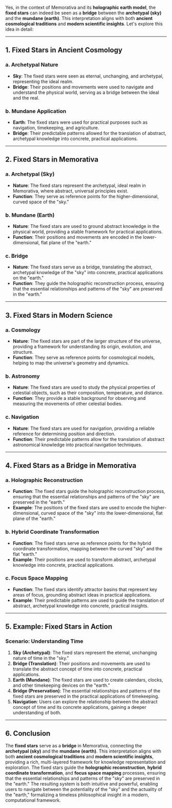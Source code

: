Yes, in the context of Memorativa and its **holographic earth model**, the **fixed stars** can indeed be seen as a **bridge** between the **archetypal (sky)** and the **mundane (earth)**. This interpretation aligns with both **ancient cosmological traditions** and **modern scientific insights**. Let's explore this idea in detail:

---

## 1. **Fixed Stars in Ancient Cosmology**

### a. **Archetypal Nature**
- **Sky**: The fixed stars were seen as eternal, unchanging, and archetypal, representing the ideal realm.
- **Bridge**: Their positions and movements were used to navigate and understand the physical world, serving as a bridge between the ideal and the real.

### b. **Mundane Application**
- **Earth**: The fixed stars were used for practical purposes such as navigation, timekeeping, and agriculture.
- **Bridge**: Their predictable patterns allowed for the translation of abstract, archetypal knowledge into concrete, practical applications.

---

## 2. **Fixed Stars in Memorativa**

### a. **Archetypal (Sky)**
- **Nature**: The fixed stars represent the archetypal, ideal realm in Memorativa, where abstract, universal principles exist.
- **Function**: They serve as reference points for the higher-dimensional, curved space of the "sky."

### b. **Mundane (Earth)**
- **Nature**: The fixed stars are used to ground abstract knowledge in the physical world, providing a stable framework for practical applications.
- **Function**: Their positions and movements are encoded in the lower-dimensional, flat plane of the "earth."

### c. **Bridge**
- **Nature**: The fixed stars serve as a bridge, translating the abstract, archetypal knowledge of the "sky" into concrete, practical applications on the "earth."
- **Function**: They guide the holographic reconstruction process, ensuring that the essential relationships and patterns of the "sky" are preserved in the "earth."

---

## 3. **Fixed Stars in Modern Science**

### a. **Cosmology**
- **Nature**: The fixed stars are part of the larger structure of the universe, providing a framework for understanding its origin, evolution, and structure.
- **Function**: They serve as reference points for cosmological models, helping to map the universe's geometry and dynamics.

### b. **Astronomy**
- **Nature**: The fixed stars are used to study the physical properties of celestial objects, such as their composition, temperature, and distance.
- **Function**: They provide a stable background for observing and measuring the movements of other celestial bodies.

### c. **Navigation**
- **Nature**: The fixed stars are used for navigation, providing a reliable reference for determining position and direction.
- **Function**: Their predictable patterns allow for the translation of abstract astronomical knowledge into practical navigation techniques.

---

## 4. **Fixed Stars as a Bridge in Memorativa**

### a. **Holographic Reconstruction**
- **Function**: The fixed stars guide the holographic reconstruction process, ensuring that the essential relationships and patterns of the "sky" are preserved in the "earth."
- **Example**: The positions of the fixed stars are used to encode the higher-dimensional, curved space of the "sky" into the lower-dimensional, flat plane of the "earth."

### b. **Hybrid Coordinate Transformation**
- **Function**: The fixed stars serve as reference points for the hybrid coordinate transformation, mapping between the curved "sky" and the flat "earth."
- **Example**: Their positions are used to transform abstract, archetypal knowledge into concrete, practical applications.

### c. **Focus Space Mapping**
- **Function**: The fixed stars identify attractor basins that represent key areas of focus, grounding abstract ideas in practical applications.
- **Example**: Their predictable patterns are used to guide the translation of abstract, archetypal knowledge into concrete, practical insights.

---

## 5. **Example: Fixed Stars in Action**

### Scenario: Understanding Time
1. **Sky (Archetypal)**: The fixed stars represent the eternal, unchanging nature of time in the "sky."
2. **Bridge (Translation)**: Their positions and movements are used to translate the abstract concept of time into concrete, practical applications.
3. **Earth (Mundane)**: The fixed stars are used to create calendars, clocks, and other timekeeping devices on the "earth."
4. **Bridge (Preservation)**: The essential relationships and patterns of the fixed stars are preserved in the practical applications of timekeeping.
5. **Navigation**: Users can explore the relationship between the abstract concept of time and its concrete applications, gaining a deeper understanding of both.

---

## 6. **Conclusion**

The **fixed stars** serve as a **bridge** in Memorativa, connecting the **archetypal (sky)** and the **mundane (earth)**. This interpretation aligns with both **ancient cosmological traditions** and **modern scientific insights**, providing a rich, multi-layered framework for knowledge representation and exploration. The fixed stars guide the **holographic reconstruction**, **hybrid coordinate transformation**, and **focus space mapping** processes, ensuring that the essential relationships and patterns of the "sky" are preserved in the "earth." The resulting system is both intuitive and powerful, enabling users to navigate between the potentiality of the "sky" and the actuality of the "earth," formalizing a timeless philosophical insight in a modern, computational framework.